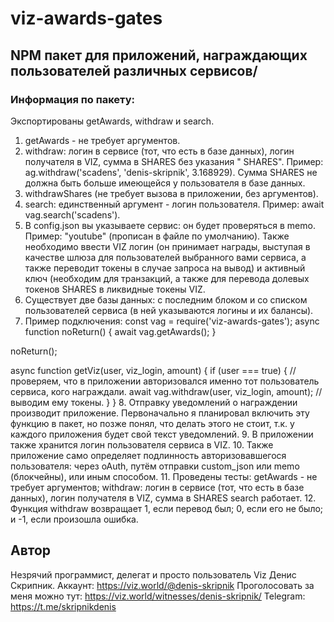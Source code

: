# viz-awards-gates
## NPM пакет для приложений, награждающих пользователей различных сервисов/
### Информация по пакету:
Экспортированы getAwards, withdraw и search.
1. getAwards - не требует аргументов.
2. withdraw: логин в сервисе (тот, что есть в базе данных), логин получателя в VIZ, сумма в SHARES без указания " SHARES".
Пример: 
ag.withdraw('scadens', 'denis-skripnik', 3.168929).
Сумма SHARES не должна быть больше имеющейся у пользователя в базе данных.
3. withdrawShares (не требует вызова в приложении, без аргументов).
4. search: единственный аргумент - логин пользователя.
Пример:
await vag.search('scadens').
5. В config.json вы указываете сервис: он будет проверяться в memo. 
Пример: "youtube" (прописан в файле по умолчанию).
Также необходимо ввести VIZ логин (он принимает награды, выступая в качестве шлюза для пользователей выбранного вами сервиса, а также переводит токены в случае запроса на вывод) и активный ключ (необходим для транзакций, а также для перевода долевых токенов SHARES в ликвидные токены VIZ.
6. Существует две базы данных: с последним блоком и со списком пользователей сервиса (в ней указываются логины и их балансы).
7. Пример подключения:
const vag = require('viz-awards-gates');
async function noReturn() {
await vag.getAwards();
}

noReturn();

async function getViz(user, viz_login, amount) {
if (user === true) { // проверяем, что в приложении авторизовался именно тот пользователь сервиса, кого награждали.
await vag.withdraw(user, viz_login, amount); // выводим ему токены.
}
}
8. Отправку уведомлений о награждении производит приложение. Первоначально я планировал включить эту функцию в пакет, но позже понял, что делать этого не стоит, т.к. у каждого приложения будет свой текст уведомлений.
9. В приложении также хранится логин пользователя сервиса в VIZ.
10. Также приложение само определяет подлинность авторизовавшегося пользователя: через oAuth, путём отправки custom_json или memo (блокчейны), или иным способом.
11. Проведены тесты:
getAwards - не требует аргументов;
withdraw: логин в сервисе (тот, что есть в базе данных), логин получателя в VIZ, сумма в SHARES 
search работает.
12. Функция withdraw возвращает 1, если перевод был; 0, если его не было; и -1, если произошла ошибка.

## Автор
Незрячий программист, делегат и просто пользователь Viz Денис Скрипник.
Аккаунт: https://viz.world/@denis-skripnik
Проголосовать за меня можно тут: https://viz.world/witnesses/denis-skripnik/
Telegram: https://t.me/skripnikdenis